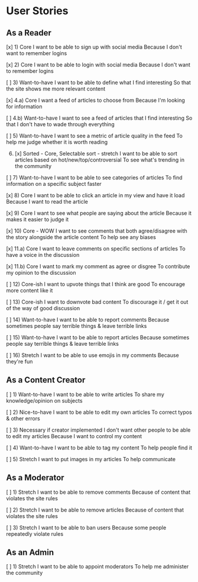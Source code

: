 # User Stories

## As a Reader
[x] 1) Core
I want to be able to sign up with social media
Because I don't want to remember logins

[x] 2) Core
I want to be able to login with social media
Because I don't want to remember logins

[ ] 3) Want-to-have
I want to be able to define what I find interesting
So that the site shows me more relevant content

[x] 4.a) Core
I want a feed of articles to choose from
Because I'm looking for information

[ ] 4.b) Want-to-have
I want to see a feed of articles that I find interesting
So that I don't have to wade through everything

[ ] 5) Want-to-have
I want to see a metric of article quality in the feed
To help me judge whether it is worth reading

6) [x] Sorted - Core, Selectable sort - stretch
I want to be able to sort articles based on hot/new/top/controversial
To see what's trending in the community

[ ] 7) Want-to-have
I want to be able to see categories of articles
To find information on a specific subject faster

[x] 8) Core
I want to be able to click an article in my view and have it load
Because I want to read the article

[x] 9) Core
I want to see what people are saying about the article
Because it makes it easier to judge it

[x] 10) Core - WOW
I want to see comments that both agree/disagree with the story alongside the article content
To help see any biases

[x] 11.a) Core
I want to leave comments on specific sections of articles
To have a voice in the discussion

[x] 11.b) Core
I want to mark my comment as agree or disgree
To contribute my opinion to the discussion

[ ] 12) Core-ish
I want to upvote things that I think are good
To encourage more content like it

[ ] 13) Core-ish
I want to downvote bad content
To discourage it / get it out of the way of good discussion

[ ] 14) Want-to-have
I want to be able to report comments
Because sometimes people say terrible things & leave terrible links

[ ] 15) Want-to-have
I want to be able to report articles
Because sometimes people say terrible things & leave terrible links

[ ] 16) Stretch
I want to be able to use emojis in my comments
Because they're fun

## As a Content Creator
[ ] 1) Want-to-have
I want to be able to write articles
To share my knowledge/opinion on subjects

[ ] 2) Nice-to-have
I want to be able to edit my own articles
To correct typos & other errors

[ ] 3) Necessary if creator implemented
I don't want other people to be able to edit my articles
Because I want to control my content

[ ] 4) Want-to-have
I want to be able to tag my content
To help people find it

[ ] 5) Stretch
I want to put images in my articles
To help communicate

## As a Moderator
[ ] 1) Stretch
I want to be able to remove comments
Because of content that violates the site rules

[ ] 2) Stretch
I want to be able to remove articles
Because of content that violates the site rules

[ ] 3) Stretch
I want to be able to ban users
Because some people repeatedly violate rules

## As an Admin
[ ] 1) Stretch
I want to be able to appoint moderators
To help me administer the community

